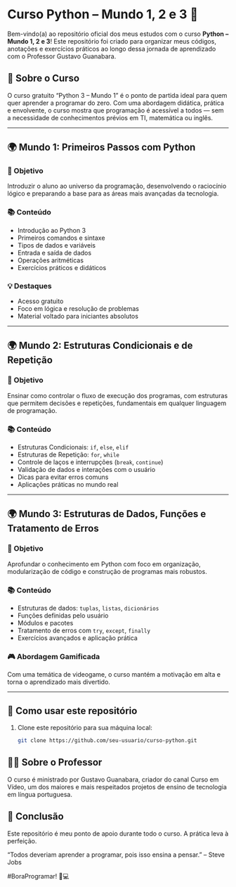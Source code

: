 # Curso Python – Mundo 1, 2 e 3 🚀

Bem-vindo(a) ao repositório oficial dos meus estudos com o curso **Python – Mundo 1, 2 e 3**! Este repositório foi criado para organizar meus códigos, anotações e exercícios práticos ao longo dessa jornada de aprendizado com o Professor Gustavo Guanabara.

## 📘 Sobre o Curso

O curso gratuito “Python 3 – Mundo 1” é o ponto de partida ideal para quem quer aprender a programar do zero. Com uma abordagem didática, prática e envolvente, o curso mostra que programação é acessível a todos — sem a necessidade de conhecimentos prévios em TI, matemática ou inglês.

---

## 🌍 Mundo 1: Primeiros Passos com Python

### 🎯 Objetivo
Introduzir o aluno ao universo da programação, desenvolvendo o raciocínio lógico e preparando a base para as áreas mais avançadas da tecnologia.

### 📚 Conteúdo
- Introdução ao Python 3
- Primeiros comandos e sintaxe
- Tipos de dados e variáveis
- Entrada e saída de dados
- Operações aritméticas
- Exercícios práticos e didáticos

### 💡 Destaques
- Acesso gratuito
- Foco em lógica e resolução de problemas
- Material voltado para iniciantes absolutos

---

## 🌍 Mundo 2: Estruturas Condicionais e de Repetição

### 🎯 Objetivo
Ensinar como controlar o fluxo de execução dos programas, com estruturas que permitem decisões e repetições, fundamentais em qualquer linguagem de programação.

### 📚 Conteúdo
- Estruturas Condicionais: `if`, `else`, `elif`
- Estruturas de Repetição: `for`, `while`
- Controle de laços e interrupções (`break`, `continue`)
- Validação de dados e interações com o usuário
- Dicas para evitar erros comuns
- Aplicações práticas no mundo real

---

## 🌍 Mundo 3: Estruturas de Dados, Funções e Tratamento de Erros

### 🎯 Objetivo
Aprofundar o conhecimento em Python com foco em organização, modularização de código e construção de programas mais robustos.

### 📚 Conteúdo
- Estruturas de dados: `tuplas`, `listas`, `dicionários`
- Funções definidas pelo usuário
- Módulos e pacotes
- Tratamento de erros com `try`, `except`, `finally`
- Exercícios avançados e aplicação prática

### 🎮 Abordagem Gamificada
Com uma temática de videogame, o curso mantém a motivação em alta e torna o aprendizado mais divertido.

---

## 🔧 Como usar este repositório

1. Clone este repositório para sua máquina local:
   ```bash
   git clone https://github.com/seu-usuario/curso-python.git

## 👨‍🏫 Sobre o Professor
O curso é ministrado por Gustavo Guanabara, criador do canal Curso em Vídeo, um dos maiores e mais respeitados projetos de ensino de tecnologia em língua portuguesa.

## 📌 Conclusão
Este repositório é meu ponto de apoio durante todo o curso. A prática leva à perfeição.

“Todos deveriam aprender a programar, pois isso ensina a pensar.” – Steve Jobs

#BoraProgramar! 🐍💻

